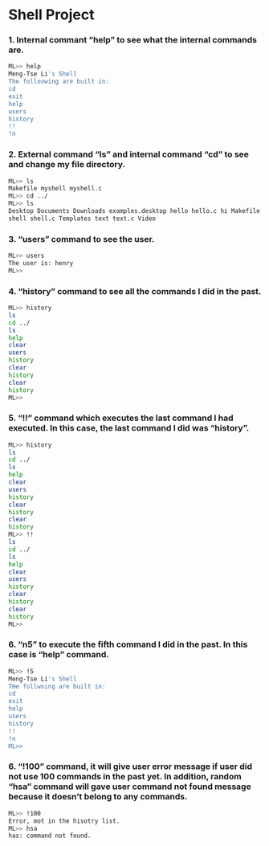 # Shell Project

### 1. Internal commant “help” to see what the internal commands are.  
```sh
ML>> help
Meng-Tse Li's Shell
The folloowing are built in:
cd
exit
help
users
history
!!
!n
```  
### 2. External command “ls” and internal command “cd” to see and change my file directory.
```sh
ML>> ls
Makefile myshell myshell.c
ML>> cd ../
ML>> ls
Desktop Documents Downloads examples.desktop hello hello.c hi Makefile Music myshell myshell.c Pictures Public
shell shell.c Templates text text.c Video
```  
### 3. “users” command to see the user.
```sh
ML>> users
The user is: henry
ML>>
```  
### 4. “history” command to see all the commands I did in the past.
```sh
ML>> history
ls
cd ../
ls
help
clear
users
history 
clear
history
clear
history
ML>>
```
### 5. “!!” command which executes the last command I had executed. In this case, the last command I did was “history”.
```sh
ML>> history
ls
cd ../
ls
help
clear
users
history 
clear
history
clear
history
ML>> !!
ls
cd ../
ls
help
clear
users
history 
clear
history
clear
history
ML>>
```
### 6. “n5” to execute the fifth command I did in the past. In this case is “help” command.
```sh
ML>> !5
Meng-Tse Li's Shell
THe follwoing are built in:
cd
exit
help
users
history
!!
!n
ML>>
```
### 6. “!100” command, it will give user error message if user did not use 100 commands in the past yet. In addition, random “hsa” command will gave user command not found message because it doesn’t belong to any commands.
```sh
ML>> !100
Error, mot in the hisotry list.
ML>> hsa
has: command not found.
```